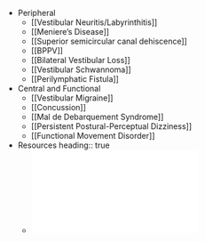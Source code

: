 - Peripheral
	- [[Vestibular Neuritis/Labyrinthitis]]
	- [[Meniere’s Disease]]
	- [[Superior semicircular canal dehiscence]]
	- [[BPPV]]
	- [[Bilateral Vestibular Loss]]
	- [[Vestibular Schwannoma]]
	- [[Perilymphatic Fistula]]
- Central and Functional
	- [[Vestibular Migraine]]
	- [[Concussion]]
	- [[Mal de Debarquement Syndrome]]
	- [[Persistent Postural-Perceptual Dizziness]]
	- [[Functional Movement Disorder]]
- Resources
  heading:: true
	- ![Dizziness Differential Diagnosis Algorithm.pdf](../assets/Dizziness_Differential_Diagnosis_Algorithm_1641513243696_0.pdf)